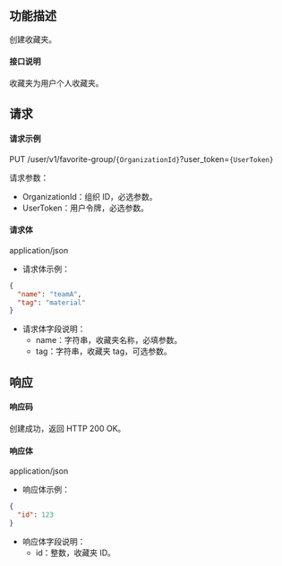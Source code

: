 ## 功能描述

创建收藏夹。

#### 接口说明

收藏夹为用户个人收藏夹。

## 请求

#### 请求示例

PUT /user/v1/favorite-group/`{OrganizationId}`?user_token=`{UserToken}`

请求参数：
- OrganizationId：组织 ID，必选参数。
- UserToken：用户令牌，必选参数。

#### 请求体

application/json

- 请求体示例：
```json
{
  "name": "teamA",
  "tag": "material"
}
```
- 请求体字段说明：
  - name：字符串，收藏夹名称，必填参数。
  - tag：字符串，收藏夹 tag，可选参数。

## 响应

#### 响应码

创建成功，返回 HTTP 200 OK。

#### 响应体

application/json

- 响应体示例：
```json
{
  "id": 123
}
```
- 响应体字段说明：
    - id：整数，收藏夹 ID。
